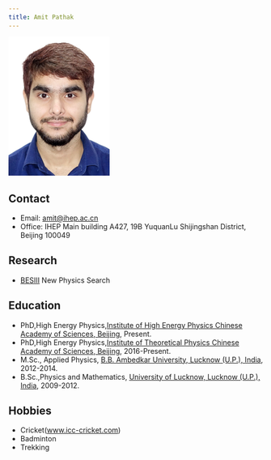 ```yaml
---
title: Amit Pathak
---
```



<img src="/images/Amit_Pathak.jpg" width="200"/>

## Contact 
- Email: amit@ihep.ac.cn 
- Office: IHEP Main building A427, 19B YuquanLu Shijingshan District, Beijing 100049

## Research 
- [BESIII](http://bes3.ihep.ac.cn) New Physics Search

## Education
- PhD,High Energy Physics,[Institute of High Energy Physics Chinese Academy of Sciences, Beijing](www.ihep.cas.cn), Present.
- PhD,High Energy Physics,[Institute of Theoretical Physics Chinese Academy of Sciences, Beijing](www.itp.cas.cn), 2016-Present.
- M.Sc., Applied Physics, [B.B. Ambedkar University, Lucknow (U.P.), India](www.bbau.ac.in), 2012-2014.
- B.Sc.,Physics and Mathematics, [University of Lucknow, Lucknow (U.P.), India](www.lkouniv.ac.in), 2009-2012.


## Hobbies
- Cricket(www.icc-cricket.com)
- Badminton
- Trekking
